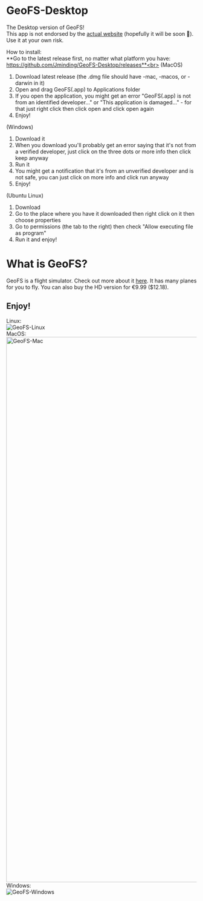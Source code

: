 # GeoFS-Desktop
The Desktop version of GeoFS!<br>
This app is not endorsed by the [actual website](https://geo-fs.com/geofs.php) (hopefully it will be soon 🙂).  Use it at your own risk.

How to install:<br>
**Go to the latest release first, no matter what platform you have: https://github.com/Jminding/GeoFS-Desktop/releases**<br>
(MacOS)
1. Download latest release (the .dmg file should have -mac, -macos, or -darwin in it)
2. Open and drag GeoFS(.app) to Applications folder
3. If you open the application, you might get an error "GeoFS(.app) is not from an identified developer..." or "This application is damaged..." - for that just right click then click open and click open again
4. Enjoy!

(Windows)
1. Download it
2. When you download you'll probably get an error saying that it's not from a verified developer, just click on the three dots or more info then click keep anyway
3. Run it
4. You might get a notification that it's from an unverified developer and is not safe, you can just click on more info and click run anyway
5. Enjoy!

(Ubuntu Linux)
1. Download
2. Go to the place where you have it downloaded then right click on it then choose properties
3. Go to permissions (the tab to the right) then check "Allow executing file as program"
4. Run it and enjoy!

# What is GeoFS?
GeoFS is a flight simulator.  Check out more about it [here](https://geo-fs.com).
It has many planes for you to fly.  You can also buy the HD version for €9.99 ($12.18).

## Enjoy!
Linux:<br>
![GeoFS-Linux](https://user-images.githubusercontent.com/69938575/120089738-0cc40880-c0cb-11eb-8858-84db93b55766.png)<br>
MacOS:<br>
<img width="1440" alt="GeoFS-Mac" src="https://user-images.githubusercontent.com/69938575/120089739-0cc40880-c0cb-11eb-8dff-4b78000cdffb.png"><br>
Windows:<br>
![GeoFS-Windows](https://user-images.githubusercontent.com/69938575/120089740-0df53580-c0cb-11eb-83bf-b657d84366cd.png)

